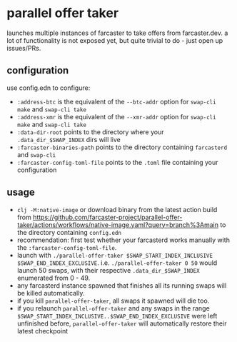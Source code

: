 # parallel offer taker

launches multiple instances of farcaster to take offers from farcaster.dev.
a lot of functionality is not exposed yet, but quite trivial to do - just open up issues/PRs.

## configuration
use config.edn to configure:

- `:address-btc` is the equivalent of the `--btc-addr` option for `swap-cli make` and `swap-cli take`
- `:address-xmr` is the equivalent of the `--xmr-addr` option for `swap-cli make` and `swap-cli take`
- `:data-dir-root` points to the directory where your `.data_dir_$SWAP_INDEX` dirs will live
- `:farcaster-binaries-path` points to the directory containing `farcasterd` and `swap-cli`
- `:farcaster-config-toml-file` points to the `.toml` file containing your configuration

## usage
- `clj -M:native-image` or download binary from the latest action build from https://github.com/farcaster-project/parallel-offer-taker/actions/workflows/native-image.yaml?query=branch%3Amain to the directory containing `config.edn`
- recommendation: first test whether your farcasterd works manually with the `:farcaster-config-toml-file`.
- launch with `./parallel-offer-taker $SWAP_START_INDEX_INCLUSIVE $SWAP_END_INDEX_EXCLUSIVE`. 
  i.e. `./parallel-offer-taker 0 50` would launch 50 swaps, with their respective `.data_dir_$SWAP_INDEX` enumerated from 0 - 49.
- any farcasterd instance spawned that finishes all its running swaps will be killed automatically.
- if you kill `parallel-offer-taker`, all swaps it spawned will die too.
- if you relaunch `parallel-offer-taker` and any swaps in the range `$SWAP_START_INDEX_INCLUSIVE..$SWAP_END_INDEX_EXCLUSIVE` were left unfinished before, `parallel-offer-taker` will automatically restore their latest checkpoint

